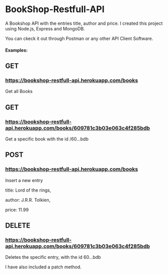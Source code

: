 # BookShop-Restfull-API

A Bookshop API with the entries title, author and price.
I created this project using Node.js, Express and MongoDB.

You can ckeck it out through Postman or any other API Client Software.

#### Examples:


## GET 
### https://bookshop-restfull-api.herokuapp.com/books

Get all Books

## GET
### https://bookshop-restfull-api.herokuapp.com/books/609781c3b03e063c4f285bdb

Get a specific book with the id /60...bdb


## POST
### https://bookshop-restfull-api.herokuapp.com/books

Insert a new entry

title: Lord of the rings,

author: J.R.R. Tolkien,

price: 11.99


## DELETE
### https://bookshop-restfull-api.herokuapp.com/books/609781c3b03e063c4f285bdb

Deletes the specific entry, with the id 60...bdb

I have also included a patch method.



